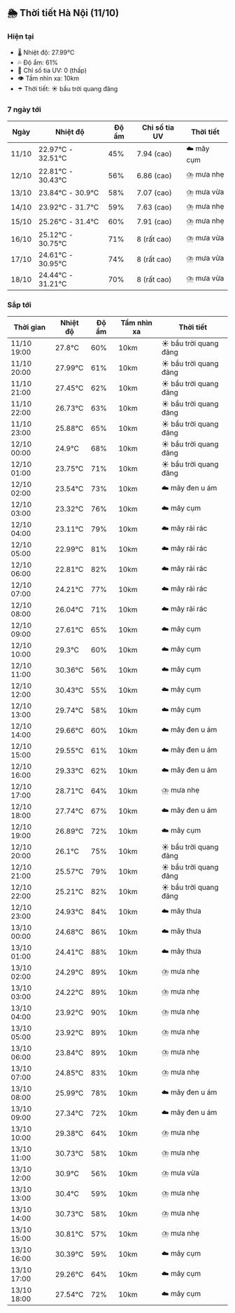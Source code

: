 ## 🌦️ Thời tiết Hà Nội (11/10)

### Hiện tại

- 🌡️ Nhiệt độ: 27.99℃
- 💦 Độ ẩm: 61%
- 🌟 Chỉ số tia UV: 0 (thấp)
- 👁️ Tầm nhìn xa: 10km
- ☂️ Thời tiết: ☀️ bầu trời quang đãng

### 7 ngày tới

| Ngày | Nhiệt độ | Độ ẩm | Chỉ số tia UV | Thời tiết |
| --- | --- | --- | --- | --- |
| 11/10 | 22.97℃ - 32.51℃ | 45% | 7.94 (cao) | ☁️ mây cụm |
| 12/10 | 22.81℃ - 30.43℃ | 56% | 6.86 (cao) | ⛈️ mưa nhẹ |
| 13/10 | 23.84℃ - 30.9℃ | 58% | 7.07 (cao) | ⛈️ mưa vừa |
| 14/10 | 23.92℃ - 31.7℃ | 59% | 7.63 (cao) | ⛈️ mưa nhẹ |
| 15/10 | 25.26℃ - 31.4℃ | 60% | 7.91 (cao) | ⛈️ mưa nhẹ |
| 16/10 | 25.12℃ - 30.75℃ | 71% | 8 (rất cao) | ⛈️ mưa vừa |
| 17/10 | 24.61℃ - 30.95℃ | 74% | 8 (rất cao) | ⛈️ mưa vừa |
| 18/10 | 24.44℃ - 31.21℃ | 70% | 8 (rất cao) | ⛈️ mưa vừa |

### Sắp tới

| Thời gian | Nhiệt độ | Độ ẩm | Tầm nhìn xa | Thời tiết |
| --- | --- | --- | --- | --- |
| 11/10 19:00 | 27.8℃ | 60% | 10km | ☀️ bầu trời quang đãng |
| 11/10 20:00 | 27.99℃ | 61% | 10km | ☀️ bầu trời quang đãng |
| 11/10 21:00 | 27.45℃ | 62% | 10km | ☀️ bầu trời quang đãng |
| 11/10 22:00 | 26.73℃ | 63% | 10km | ☀️ bầu trời quang đãng |
| 11/10 23:00 | 25.88℃ | 65% | 10km | ☀️ bầu trời quang đãng |
| 12/10 00:00 | 24.9℃ | 68% | 10km | ☀️ bầu trời quang đãng |
| 12/10 01:00 | 23.75℃ | 71% | 10km | ☀️ bầu trời quang đãng |
| 12/10 02:00 | 23.54℃ | 73% | 10km | ☁️ mây đen u ám |
| 12/10 03:00 | 23.32℃ | 76% | 10km | ☁️ mây cụm |
| 12/10 04:00 | 23.11℃ | 79% | 10km | ☁️ mây rải rác |
| 12/10 05:00 | 22.99℃ | 81% | 10km | ☁️ mây rải rác |
| 12/10 06:00 | 22.81℃ | 82% | 10km | ☁️ mây rải rác |
| 12/10 07:00 | 24.21℃ | 77% | 10km | ☁️ mây rải rác |
| 12/10 08:00 | 26.04℃ | 71% | 10km | ☁️ mây rải rác |
| 12/10 09:00 | 27.61℃ | 65% | 10km | ☁️ mây cụm |
| 12/10 10:00 | 29.3℃ | 60% | 10km | ☁️ mây cụm |
| 12/10 11:00 | 30.36℃ | 56% | 10km | ☁️ mây cụm |
| 12/10 12:00 | 30.43℃ | 55% | 10km | ☁️ mây cụm |
| 12/10 13:00 | 29.74℃ | 58% | 10km | ☁️ mây cụm |
| 12/10 14:00 | 29.66℃ | 60% | 10km | ☁️ mây đen u ám |
| 12/10 15:00 | 29.55℃ | 61% | 10km | ☁️ mây đen u ám |
| 12/10 16:00 | 29.33℃ | 62% | 10km | ☁️ mây đen u ám |
| 12/10 17:00 | 28.71℃ | 64% | 10km | ⛈️ mưa nhẹ |
| 12/10 18:00 | 27.74℃ | 67% | 10km | ☁️ mây đen u ám |
| 12/10 19:00 | 26.89℃ | 72% | 10km | ☁️ mây cụm |
| 12/10 20:00 | 26.1℃ | 75% | 10km | ☀️ bầu trời quang đãng |
| 12/10 21:00 | 25.57℃ | 79% | 10km | ☀️ bầu trời quang đãng |
| 12/10 22:00 | 25.21℃ | 82% | 10km | ☀️ bầu trời quang đãng |
| 12/10 23:00 | 24.93℃ | 84% | 10km | ☁️ mây thưa |
| 13/10 00:00 | 24.68℃ | 86% | 10km | ☁️ mây thưa |
| 13/10 01:00 | 24.41℃ | 88% | 10km | ☁️ mây thưa |
| 13/10 02:00 | 24.29℃ | 89% | 10km | ⛈️ mưa nhẹ |
| 13/10 03:00 | 24.22℃ | 89% | 10km | ⛈️ mưa nhẹ |
| 13/10 04:00 | 23.92℃ | 90% | 10km | ⛈️ mưa nhẹ |
| 13/10 05:00 | 23.92℃ | 89% | 10km | ⛈️ mưa nhẹ |
| 13/10 06:00 | 23.84℃ | 89% | 10km | ⛈️ mưa nhẹ |
| 13/10 07:00 | 24.85℃ | 83% | 10km | ⛈️ mưa nhẹ |
| 13/10 08:00 | 25.99℃ | 78% | 10km | ☁️ mây đen u ám |
| 13/10 09:00 | 27.34℃ | 72% | 10km | ☁️ mây đen u ám |
| 13/10 10:00 | 29.38℃ | 64% | 10km | ⛈️ mưa nhẹ |
| 13/10 11:00 | 30.73℃ | 58% | 10km | ⛈️ mưa nhẹ |
| 13/10 12:00 | 30.9℃ | 56% | 10km | ⛈️ mưa vừa |
| 13/10 13:00 | 30.4℃ | 59% | 10km | ⛈️ mưa nhẹ |
| 13/10 14:00 | 30.73℃ | 58% | 10km | ⛈️ mưa nhẹ |
| 13/10 15:00 | 30.81℃ | 57% | 10km | ⛈️ mưa nhẹ |
| 13/10 16:00 | 30.39℃ | 59% | 10km | ☁️ mây cụm |
| 13/10 17:00 | 29.26℃ | 64% | 10km | ☁️ mây cụm |
| 13/10 18:00 | 27.54℃ | 72% | 10km | ☁️ mây cụm |
